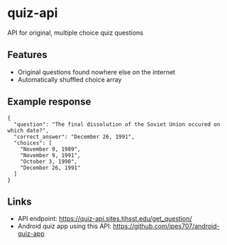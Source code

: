 # quiz-api
API for original, multiple choice quiz questions

## Features
* Original questions found nowhere else on the internet
* Automatically shuffled choice array

## Example response
```
{
  "question": "The final dissolution of the Soviet Union occured on which date?",
  "correct_answer": "December 26, 1991",
  "choices": [
    "November 9, 1989",
    "November 9, 1991",
    "October 3, 1990",
    "December 26, 1991"
  ]
}
```

## Links
* API endpoint: https://quiz-api.sites.tjhsst.edu/get_question/
* Android quiz app using this API: https://github.com/jpes707/android-quiz-app
